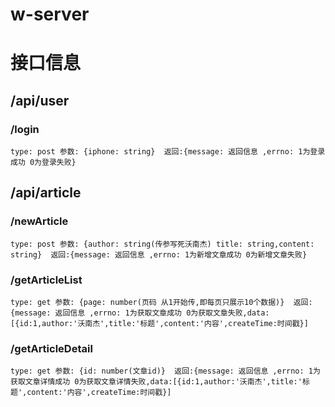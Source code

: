 # w-server

# 接口信息
## /api/user
### /login
```
type: post 参数: {iphone: string}  返回:{message: 返回信息 ,errno: 1为登录成功 0为登录失败}
```
## /api/article
### /newArticle 
```
type: post 参数: {author: string(传参写死沃南杰) title: string,content: string}  返回:{message: 返回信息 ,errno: 1为新增文章成功 0为新增文章失败}
```
### /getArticleList
```
type: get 参数: {page: number(页码 从1开始传,即每页只展示10个数据)}  返回:{message: 返回信息 ,errno: 1为获取文章成功 0为获取文章失败,data:[{id:1,author:'沃南杰',title:'标题',content:'内容',createTime:时间戳}]
```
### /getArticleDetail
```
type: get 参数: {id: number(文章id)}  返回:{message: 返回信息 ,errno: 1为获取文章详情成功 0为获取文章详情失败,data:[{id:1,author:'沃南杰',title:'标题',content:'内容',createTime:时间戳}]
```